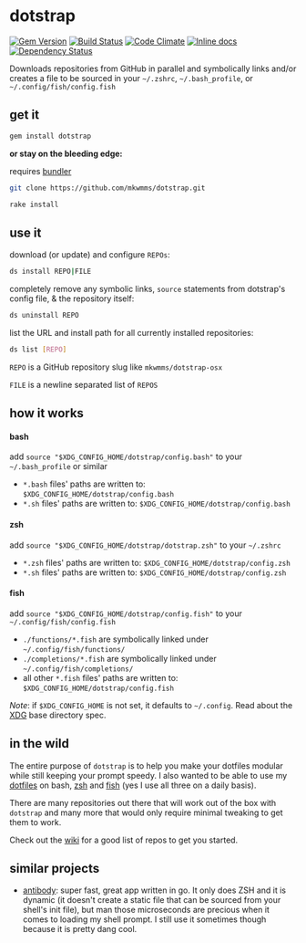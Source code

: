 # dotstrap
[![Gem Version](https://badge.fury.io/rb/dotstrap.svg)](https://badge.fury.io/rb/dotstrap)
[![Build Status](https://travis-ci.org/mkwmms/dotstrap.svg)](https://travis-ci.org/mkwmms/dotstrap)
[![Code Climate](https://codeclimate.com/github/mkwmms/dotstrap/badges/gpa.svg)](https://codeclimate.com/github/mkwmms/dotstrap)
[![Inline docs](http://inch-ci.org/github/mkwmms/dotstrap.svg?branch=master)](http://inch-ci.org/github/mkwmms/dotstrap)
[![Dependency Status](https://gemnasium.com/mkwmms/dotstrap.svg)](https://gemnasium.com/mkwmms/dotstrap)

Downloads repositories from GitHub in parallel and symbolically links and/or 
creates a file to be sourced in your `~/.zshrc`, `~/.bash_profile`, or `~/.config/fish/config.fish`
  
## get it 

```bash
gem install dotstrap
``` 

__or stay on the bleeding edge:__

requires [bundler]

```bash
git clone https://github.com/mkwmms/dotstrap.git
```

```bash
rake install
```

## use it

download (or update) and configure `REPOs`:
```bash 
ds install REPO|FILE
```

completely remove any symbolic links, `source` statements from dotstrap's config file, & the repository itself:
```bash
ds uninstall REPO
```

list the URL and install path for all currently installed repositories:
```bash
ds list [REPO]
```

`REPO` is a GitHub repository slug like `mkwmms/dotstrap-osx`

`FILE` is a newline separated list of `REPOS`

## how it works

#### bash

add `source "$XDG_CONFIG_HOME/dotstrap/config.bash"` to your `~/.bash_profile` or similar

  - `*.bash` files' paths are written to: `$XDG_CONFIG_HOME/dotstrap/config.bash` 
  - `*.sh` files' paths are written to: `$XDG_CONFIG_HOME/dotstrap/config.bash` 

#### zsh 

add `source "$XDG_CONFIG_HOME/dotstrap/dotstrap.zsh"` to your `~/.zshrc`

  - `*.zsh` files' paths are written to: `$XDG_CONFIG_HOME/dotstrap/config.zsh` 
  - `*.sh` files' paths are written to: `$XDG_CONFIG_HOME/dotstrap/config.zsh` 

#### fish

add `source "$XDG_CONFIG_HOME/dotstrap/config.fish"` to your `~/.config/fish/config.fish`

  - `./functions/*.fish` are symbolically linked under `~/.config/fish/functions/`
  - `./completions/*.fish` are symbolically linked under `~/.config/fish/completions/`
  - all other `*.fish` files' paths are written to: `$XDG_CONFIG_HOME/dotstrap/config.fish` 
  
_Note_: if `$XDG_CONFIG_HOME` is not set, it defaults to `~/.config`. Read about the [XDG] base directory spec. 

## in the wild
The entire purpose of `dotstrap` is to help you make your dotfiles modular while still keeping your prompt speedy. I also wanted to be able to use my [dotfiles] on bash, [zsh] and [fish] (yes I use all three on a daily basis).

There are many repositories out there that will work out of the box with `dotstrap` and many more that would only require minimal tweaking to get them to work. 

Check out the [wiki] for a good list of repos to get you started.

## similar projects
- [antibody]: super fast, great app written in go. It only does ZSH and it is dynamic (it doesn't create a static file that can be sourced from your shell's init file), but man those microseconds are precious when it comes to loading my shell prompt. I still use it sometimes though because it is pretty dang cool.


[dotfiles]: https://github.com/mkwmms/dotfiles
[wiki]: https://github.com/mkwmms/dotstrap/wiki

[XDG]: http://standards.freedesktop.org/basedir-spec/basedir-spec-latest.html

[homebrew]: https://github.com/Homebrew/homebrew
[bundler]: https://github.com/bundler/bundler/
[antibody]: https://github.com/caarlos0/antibody
[zsh]: http://zsh.sourceforge.net
[fish]: http://fishshell.com/
[fasd]: https://github.com/clvv/fasd
